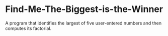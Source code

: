 # Find-Me-The-Biggest-is-the-Winner
A program that identifies the largest of five user-entered numbers and then computes its factorial.
